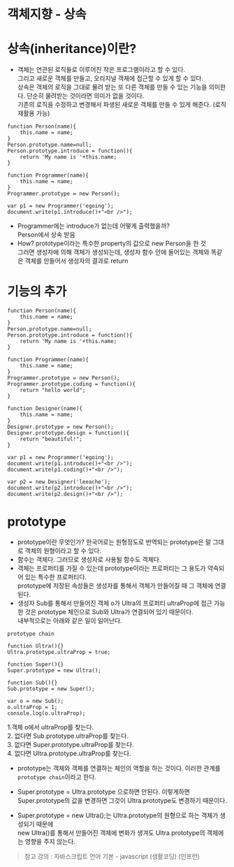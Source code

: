 객체지향 - 상속
================

# 상속(inheritance)이란?
* 객체는 연관된 로직들로 이루어진 작은 프로그램이라고 할 수 있다.   
그리고 새로운 객체를 만들고, 오리지널 객체에 접근할 수 있게 할 수 있다.   
상속은 객체의 로직을 그대로 물려 받는 또 다른 객체를 만들 수 있는 기능을 의미한다. 단순히 물려받는 것이라면 의미가 없을 것이다.   
기존의 로직을 수정하고 변경해서 파생된 새로운 객체를 만들 수 있게 해준다. (로직 재활용 가능)
```
function Person(name){
    this.name = name;
}
Person.prototype.name=null;
Person.prototype.introduce = function(){
    return 'My name is '+this.name; 
}
 
function Programmer(name){
    this.name = name;
}
Programmer.prototype = new Person();
 
var p1 = new Programmer('egoing');
document.write(p1.introduce()+"<br />");
```

* Programmer에는 introduce가 없는데 어떻게 출력했을까?   
Person에서 상속 받음   
* How? prototype이라는 특수한 property의 값으로 new Person을 한 것   
그러면 생성자에 의해 객체가 생성되는데, 생성자 함수 안에 들어있는 객체와 똑같은 객체를 만들어서 생성자의 결과로 return

# 기능의 추가
```
function Person(name){
    this.name = name;
}
Person.prototype.name=null;
Person.prototype.introduce = function(){
    return 'My name is '+this.name; 
}
 
function Programmer(name){
    this.name = name;
}
Programmer.prototype = new Person();
Programmer.prototype.coding = function(){
    return "hello world";
}

function Designer(name){
    this.name = name;
}
Designer.prototype = new Person();
Designer.prototype.design = function(){
    return "beautiful!";
}
 
var p1 = new Programmer('egoing');
document.write(p1.introduce()+"<br />");
document.write(p1.coding()+"<br />");

var p2 = new Designer('leeache');
document.write(p2.introduce()+"<br />");
document.write(p2.design()+"<br />");
```
# prototype

* prototype이란 무엇인가? 한국어로는 원형정도로 번역되는 prototype은 말 그대로 객체의 원형이라고 할 수 있다.
* 함수는 객체다. 그러므로 생성자로 사용될 함수도 객체다.
* 객체는 프로퍼티를 가질 수 있는데 prototype이라는 프로퍼티는 그 용도가 약속되어 있는 특수한 프로퍼티다.   
prototype에 저장된 속성들은 생성자를 통해서 객체가 만들어질 때 그 객체에 연결된다. 
* 생성자 Sub를 통해서 만들어진 객체 o가 Ultra의 프로퍼티 ultraProp에 접근 가능한 것은 prototype 체인으로 Sub와 Ultra가 연결되어 있기 때문이다.   
내부적으로는 아래와 같은 일이 일어난다.
```
prototype chain

function Ultra(){}
Ultra.prototype.ultraProp = true;

function Super(){}
Super.prototype = new Ultra();

function Sub(){}
Sub.prototype = new Super();

var o = new Sub();
o.ultraProp = 1;
console.log(o.ultraProp);
```

1.객체 o에서 ultraProp를 찾는다.   
2. 없다면 Sub.prototype.ultraProp를 찾는다.   
3. 없다면 Super.prototype.ultraProp를 찾는다.   
4. 없다면 Ultra.prototype.ultraProp를 찾는다.   

* prototype는 객체와 객체를 연결하는 체인의 역할을 하는 것이다. 이러한 관계를 ```prototype chain```이라고 한다.

* Super.prototype = Ultra.prototype 으로하면 안된다. 이렇게하면 Super.prototype의 값을 변경하면 그것이 Ultra.prototype도 변경하기 때문이다.
* Super.prototype = new Ultra();는 Ultra.prototype의 원형으로 하는 객체가 생성되기 때문에   
new Ultra()를 통해서 만들어진 객체에 변화가 생겨도 Ultra.prototype의 객체에는 영향을 주지 않는다.

> 참고 강의 : 자바스크립트 언어 기본 - javascript (생활코딩) (인프런)
